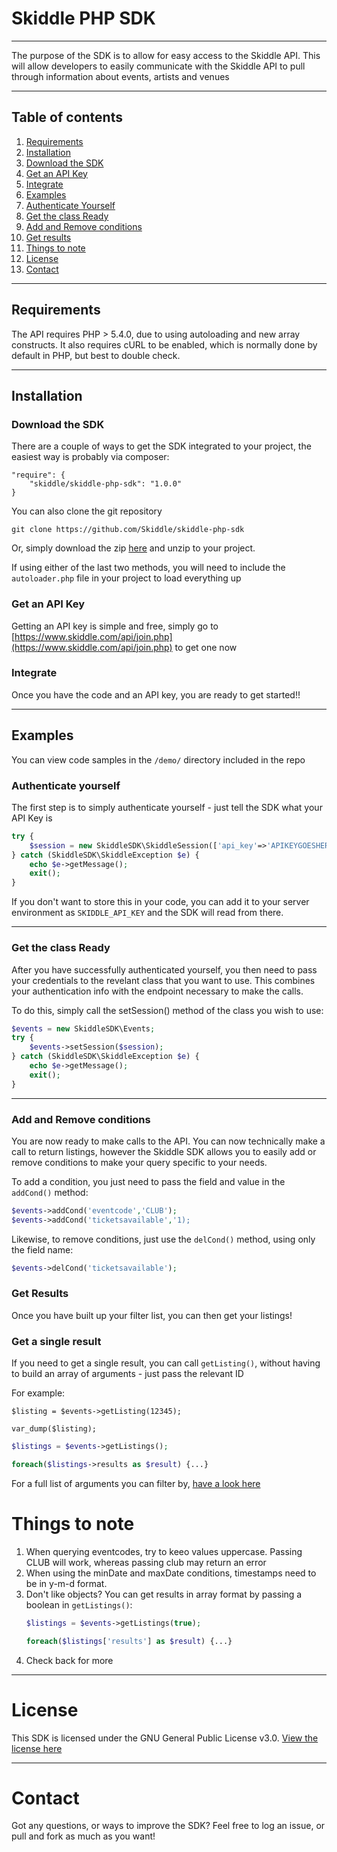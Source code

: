 # Skiddle PHP SDK

---

The purpose of the SDK is to allow for easy access to the Skiddle API.  This will allow developers to easily communicate with the Skiddle API to pull through information about events, artists and venues

---

## Table of contents

1. [Requirements](#requirements)
2. [Installation](#installation)
  1. [Download the SDK](#download)
  2. [Get an API Key](#apikey)
  3. [Integrate](#integrate)
3. [Examples](#examples)
  1. [Authenticate Yourself](#authenticate)
  2. [Get the class Ready](#getready)
  3. [Add and Remove conditions](#addremove)
  4. [Get results](#results)
4. [Things to note](#notes)
5. [License](#license)
6. [Contact](#contact)

---

## Requirements<a name="requirements"></a>

The API requires PHP > 5.4.0, due to using autoloading and new array constructs.  It also requires cURL to be enabled, which is normally done by default in PHP, but best to double check.

---

## Installation<a name="installation"></a>

### Download the SDK<a name="download"></a>

There are a couple of ways to get the SDK integrated to your project, the easiest way is probably via composer:

````
"require": {
    "skiddle/skiddle-php-sdk": "1.0.0"
}
````

You can also clone the git repository
````
git clone https://github.com/Skiddle/skiddle-php-sdk
````

Or, simply download the zip [here](https://github.com/Skiddle/skiddle-php-sdk/archive/master.zip) and unzip to your project.

If using either of the last two methods, you will need to include the ````autoloader.php```` file in your project to load everything up

### Get an API Key<a name="apikey"></a>

Getting an API key is simple and free, simply go to [https://www.skiddle.com/api/join.php](https://www.skiddle.com/api/join.php) to get one now

### Integrate<a name="integrate"></a>

Once you have the code and an API key, you are ready to get started!!

---

## Examples<a name="examples"></a>

You can view code samples in the ````/demo/```` directory included in the repo

### Authenticate yourself<a name="authenticate"></a>

The first step is to simply authenticate yourself - just tell the SDK what your API Key is

```php
try {
    $session = new SkiddleSDK\SkiddleSession(['api_key'=>'APIKEYGOESHERE']);
} catch (SkiddleSDK\SkiddleException $e) {
    echo $e->getMessage();
    exit();
}
```

If you don't want to store this in your code, you can add it to your server environment as ```SKIDDLE_API_KEY``` and the SDK will read from there.

---

### Get the class Ready<a name="getready"></a>

After you have successfully authenticated yourself, you then need to pass your credentials to the revelant class that you want to use.  This combines your authentication info with the endpoint necessary to make the calls.

To do this, simply call the setSession() method of the class you wish to use:

```php
$events = new SkiddleSDK\Events;
try {
    $events->setSession($session);
} catch (SkiddleSDK\SkiddleException $e) {
    echo $e->getMessage();
    exit();
}
```

---

### Add and Remove conditions<a name="addremove"></a>

You are now ready to make calls to the API.  You can now technically make a call to return listings, however the Skiddle SDK allows you to easily add or remove conditions to make your query specific to your needs.

To add a condition, you just need to pass the field and value in the ```addCond()``` method:

```php
$events->addCond('eventcode','CLUB');
$events->addCond('ticketsavailable','1);
```

Likewise, to remove conditions, just use the ```delCond()``` method, using only the field name:

```php
$events->delCond('ticketsavailable');
```


### Get Results<a name="results"></a>

Once you have built up your filter list, you can then get your listings!

### Get a single result

If you need to get a single result, you can call `getListing()`, without having to build an array of arguments - just pass the relevant ID

For example:

```
$listing = $events->getListing(12345);

var_dump($listing);
```

```php
$listings = $events->getListings();

foreach($listings->results as $result) {...}
```

For a full list of arguments you can filter by, [have a look here](https://github.com/Skiddle/web-api/)

# Things to note<a name="notes"></a>

1.  When querying eventcodes, try to keeo values uppercase.  Passing CLUB will work, whereas passing club may return an error
2.  When using the minDate and maxDate conditions, timestamps need to be in y-m-d format.
3.  Don't like objects?  You can get results in array format by passing a boolean in ```getListings()```:
    ```php
    $listings = $events->getListings(true);

    foreach($listings['results'] as $result) {...}
    ```
4.  Check back for more

---

# License<a name="license"></a>

This SDK is licensed under the GNU General Public License v3.0.  [View the license here](LICENSE)

---

# Contact<a name="contact"></a>

Got any questions, or ways to improve the SDK?  Feel free to log an issue, or pull and fork as much as you want!
